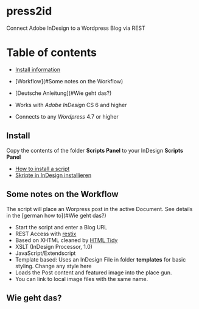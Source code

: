 # press2id
Connect Adobe InDesign to a Wordpress Blog via REST

# Table of contents
* [Install information](#Install)
* [Workflow](#Some notes on the Workflow)
* [Deutsche Anleitung](#Wie geht das?)


* Works with *Adobe InDesign* CS 6 and higher
* Connects to any *Wordpress* 4.7 or higher

## Install
Copy the contents of the folder **Scripts Panel** to your InDesign **Scripts Panel**
* [How to install a script](https://indesignsecrets.com/how-to-install-scripts-in-indesign.php)
* [Skripte in InDesign installieren](https://www.publishingx.de/skripte-installieren/) 

## Some notes on the Workflow 
The script will place an Worpress post in the active Document. See details in the [german how to](#Wie geht das?)
* Start the script and enter a Blog URL
* REST Access with [restix](https://github.com/grefel/restix)
* Based on XHTML cleaned by [HTML Tidy](http://www.html-tidy.org/)
* XSLT (InDesign Processor, 1.0)
* JavaScript/Extendscript 
* Template based: Uses an InDesign File in folder **templates**  for basic styling. Change any style here
* Loads the Post content and featured image into the place gun.
* You can link to local image files with the same name.

## Wie geht das?
